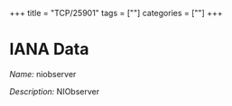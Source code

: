 +++
title = "TCP/25901"
tags = [""]
categories = [""]
+++

# IANA Data

_Name:_ niobserver

_Description:_ NIObserver

